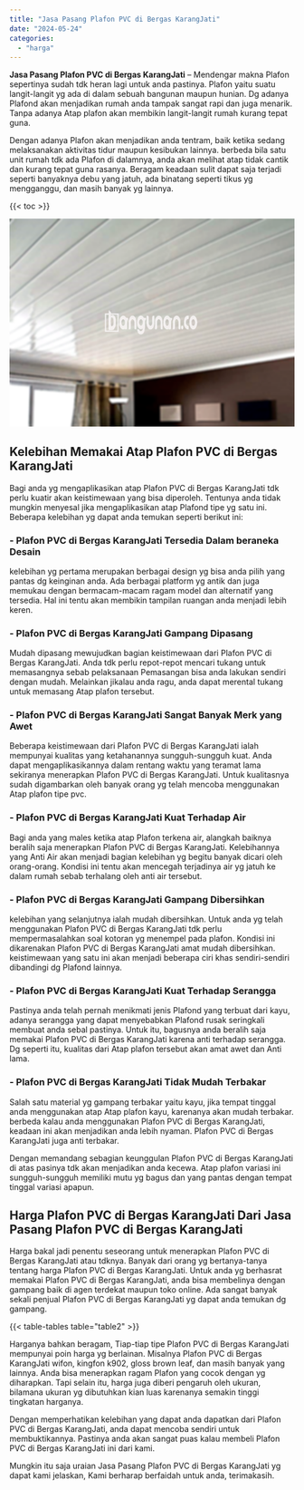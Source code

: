 ```yaml
---
title: "Jasa Pasang Plafon PVC di Bergas KarangJati"
date: "2024-05-24"
categories: 
  - "harga"
---
```


**Jasa Pasang Plafon PVC di Bergas KarangJati** – Mendengar makna Plafon sepertinya sudah tdk heran lagi untuk anda pastinya. Plafon yaitu suatu langit-langit yg ada di dalam sebuah bangunan maupun hunian. Dg adanya Plafond akan menjadikan rumah anda tampak sangat rapi dan juga menarik. Tanpa adanya Atap plafon akan membikin langit-langit rumah kurang tepat guna.

Dengan adanya Plafon akan menjadikan anda tentram, baik ketika sedang melaksanakan aktivitas tidur maupun kesibukan lainnya. berbeda bila satu unit rumah tdk ada Plafon di dalamnya, anda akan melihat atap tidak cantik dan kurang tepat guna rasanya. Beragam keadaan sulit dapat saja terjadi seperti banyaknya debu yang jatuh, ada binatang seperti tikus yg mengganggu, dan masih banyak yg lainnya.

{{< toc >}}

![Jasa Pasang Plafon PVC di Bergas KarangJati](/images/flafond-pvc-murah08.png)

## Kelebihan Memakai Atap Plafon PVC di Bergas KarangJati

Bagi anda yg mengaplikasikan atap Plafon PVC di Bergas KarangJati tdk perlu kuatir akan keistimewaan yang bisa diperoleh. Tentunya anda tidak mungkin menyesal jika mengaplikasikan atap Plafond tipe yg satu ini. Beberapa kelebihan yg dapat anda temukan seperti berikut ini:

### \- Plafon PVC di Bergas KarangJati Tersedia Dalam beraneka Desain

kelebihan yg pertama merupakan berbagai design yg bisa anda pilih yang pantas dg keinginan anda. Ada berbagai platform yg antik dan juga memukau dengan bermacam-macam ragam model dan alternatif yang tersedia. Hal ini tentu akan membikin tampilan ruangan anda menjadi lebih keren.

### \- Plafon PVC di Bergas KarangJati Gampang Dipasang

Mudah dipasang mewujudkan bagian keistimewaan dari Plafon PVC di Bergas KarangJati. Anda tdk perlu repot-repot mencari tukang untuk memasangnya sebab pelaksanaan Pemasangan bisa anda lakukan sendiri dengan mudah. Melainkan jikalau anda ragu, anda dapat merental tukang untuk memasang Atap plafon tersebut.

### \- Plafon PVC di Bergas KarangJati Sangat Banyak Merk yang Awet

Beberapa keistimewaan dari Plafon PVC di Bergas KarangJati ialah mempunyai kualitas yang ketahanannya sungguh-sungguh kuat. Anda dapat mengaplikasikannya dalam rentang waktu yang teramat lama sekiranya menerapkan Plafon PVC di Bergas KarangJati. Untuk kualitasnya sudah digambarkan oleh banyak orang yg telah mencoba menggunakan Atap plafon tipe pvc.

### \- Plafon PVC di Bergas KarangJati Kuat Terhadap Air

Bagi anda yang males ketika atap Plafon terkena air, alangkah baiknya beralih saja menerapkan Plafon PVC di Bergas KarangJati. Kelebihannya yang Anti Air akan menjadi bagian kelebihan yg begitu banyak dicari oleh orang-orang. Kondisi ini tentu akan mencegah terjadinya air yg jatuh ke dalam rumah sebab terhalang oleh anti air tersebut.

### \- Plafon PVC di Bergas KarangJati Gampang Dibersihkan

kelebihan yang selanjutnya ialah mudah dibersihkan. Untuk anda yg telah menggunakan Plafon PVC di Bergas KarangJati tdk perlu mempermasalahkan soal kotoran yg menempel pada plafon. Kondisi ini dikarenakan Plafon PVC di Bergas KarangJati amat mudah dibersihkan. keistimewaan yang satu ini akan menjadi beberapa ciri khas sendiri-sendiri dibandingi dg Plafond lainnya.

### \- Plafon PVC di Bergas KarangJati Kuat Terhadap Serangga

Pastinya anda telah pernah menikmati jenis Plafond yang terbuat dari kayu, adanya serangga yang dapat menyebabkan Plafond rusak seringkali membuat anda sebal pastinya. Untuk itu, bagusnya anda beralih saja memakai Plafon PVC di Bergas KarangJati karena anti terhadap serangga. Dg seperti itu, kualitas dari Atap plafon tersebut akan amat awet dan Anti lama.

### \- Plafon PVC di Bergas KarangJati Tidak Mudah Terbakar

Salah satu material yg gampang terbakar yaitu kayu, jika tempat tinggal anda menggunakan atap Atap plafon kayu, karenanya akan mudah terbakar. berbeda kalau anda menggunakan Plafon PVC di Bergas KarangJati, keadaan ini akan menjadikan anda lebih nyaman. Plafon PVC di Bergas KarangJati juga anti terbakar.

Dengan memandang sebagian keunggulan Plafon PVC di Bergas KarangJati di atas pasinya tdk akan menjadikan anda kecewa. Atap plafon variasi ini sungguh-sungguh memiliki mutu yg bagus dan yang pantas dengan tempat tinggal variasi apapun.

## Harga Plafon PVC di Bergas KarangJati Dari Jasa Pasang Plafon PVC di Bergas KarangJati

Harga bakal jadi penentu seseorang untuk menerapkan Plafon PVC di Bergas KarangJati atau tdknya. Banyak dari orang yg bertanya-tanya tentang harga Plafon PVC di Bergas KarangJati. Untuk anda yg berhasrat memakai Plafon PVC di Bergas KarangJati, anda bisa membelinya dengan gampang baik di agen terdekat maupun toko online. Ada sangat banyak sekali penjual Plafon PVC di Bergas KarangJati yg dapat anda temukan dg gampang.

{{< table-tables table="table2" >}}

Harganya bahkan beragam, Tiap-tiap tipe Plafon PVC di Bergas KarangJati mempunyai poin harga yg berlainan. Misalnya Plafon PVC di Bergas KarangJati wifon, kingfon k902, gloss brown leaf, dan masih banyak yang lainnya. Anda bisa menerapkan ragam Plafon yang cocok dengan yg diharapkan. Tapi selain itu, harga juga diberi pengaruh oleh ukuran, bilamana ukuran yg dibutuhkan kian luas karenanya semakin tinggi tingkatan harganya.

Dengan memperhatikan kelebihan yang dapat anda dapatkan dari Plafon PVC di Bergas KarangJati, anda dapat mencoba sendiri untuk membuktikannya. Pastinya anda akan sangat puas kalau membeli Plafon PVC di Bergas KarangJati ini dari kami.

Mungkin itu saja uraian Jasa Pasang Plafon PVC di Bergas KarangJati yg dapat kami jelaskan, Kami berharap berfaidah untuk anda, terimakasih.

